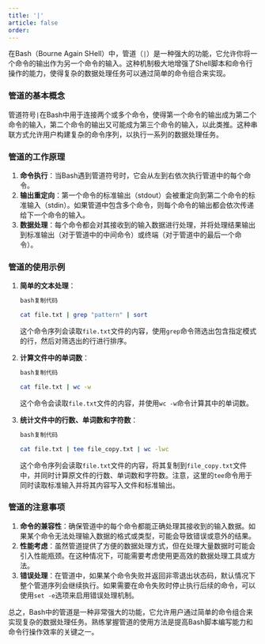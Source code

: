 ```yaml
---
title: '|'
article: false
order: 
---
```


在Bash（Bourne Again SHell）中，管道（`|`）是一种强大的功能，它允许你将一个命令的输出作为另一个命令的输入。这种机制极大地增强了Shell脚本和命令行操作的能力，使得复杂的数据处理任务可以通过简单的命令组合来实现。

### 管道的基本概念

管道符号`|`在Bash中用于连接两个或多个命令，使得第一个命令的输出成为第二个命令的输入，第二个命令的输出又可能成为第三个命令的输入，以此类推。这种串联方式允许用户构建复杂的命令序列，以执行一系列的数据处理任务。

### 管道的工作原理

1. **命令执行**：当Bash遇到管道符号时，它会从左到右依次执行管道中的每个命令。
2. **输出重定向**：第一个命令的标准输出（stdout）会被重定向到第二个命令的标准输入（stdin）。如果管道中包含多个命令，则每个命令的输出都会依次传递给下一个命令的输入。
3. **数据处理**：每个命令都会对其接收到的输入数据进行处理，并将处理结果输出到标准输出（对于管道中的中间命令）或终端（对于管道中的最后一个命令）。

### 管道的使用示例

1. **简单的文本处理**：

   ```bash
   bash复制代码
   
   cat file.txt | grep "pattern" | sort
   ```

   这个命令序列会读取`file.txt`文件的内容，使用`grep`命令筛选出包含指定模式的行，然后对筛选出的行进行排序。

2. **计算文件中的单词数**：

   ```bash
   bash复制代码
   
   cat file.txt | wc -w
   ```

   这个命令会读取`file.txt`文件的内容，并使用`wc -w`命令计算其中的单词数。

3. **统计文件中的行数、单词数和字符数**：

   ```bash
   bash复制代码
   
   cat file.txt | tee file_copy.txt | wc -lwc
   ```

   这个命令序列会读取`file.txt`文件的内容，将其复制到`file_copy.txt`文件中，并同时计算原文件的行数、单词数和字符数。注意，这里的`tee`命令用于同时读取标准输入并将其内容写入文件和标准输出。

### 管道的注意事项

1. **命令的兼容性**：确保管道中的每个命令都能正确处理其接收到的输入数据。如果某个命令无法处理输入数据的格式或类型，可能会导致错误或意外的结果。
2. **性能考虑**：虽然管道提供了方便的数据处理方式，但在处理大量数据时可能会引入性能瓶颈。在这种情况下，可能需要考虑使用更高效的数据处理工具或方法。
3. **错误处理**：在管道中，如果某个命令失败并返回非零退出状态码，默认情况下整个管道序列会继续执行。如果需要在命令失败时停止执行后续的命令，可以使用`set -e`选项来启用错误处理机制。

总之，Bash中的管道是一种非常强大的功能，它允许用户通过简单的命令组合来实现复杂的数据处理任务。熟练掌握管道的使用方法是提高Bash脚本编写能力和命令行操作效率的关键之一。